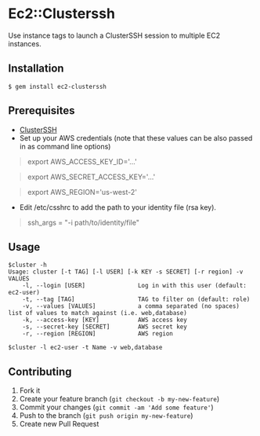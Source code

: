 # Ec2::Clusterssh

Use instance tags to launch a ClusterSSH session to multiple EC2 instances.

## Installation

    $ gem install ec2-clusterssh

## Prerequisites

- [ClusterSSH](http://sourceforge.net/apps/mediawiki/clusterssh/index.php?title=Main_Page)
- Set up your AWS credentials (note that these values can be also passed in
  as command line options)

> export AWS_ACCESS_KEY_ID='...'

> export AWS_SECRET_ACCESS_KEY='...'

> export AWS_REGION='us-west-2'

- Edit /etc/csshrc to add the path to your identity file (rsa key).

> ssh_args = "-i path/to/identity/file"

## Usage

    $cluster -h
    Usage: cluster [-t TAG] [-l USER] [-k KEY -s SECRET] [-r region] -v VALUES
        -l, --login [USER]               Log in with this user (default: ec2-user)
        -t, --tag [TAG]                  TAG to filter on (default: role)
        -v, --values [VALUES]            a comma separated (no spaces) list of values to match against (i.e. web,database)
        -k, --access-key [KEY]           AWS access key
        -s, --secret-key [SECRET]        AWS secret key
        -r, --region [REGION]            AWS region

    $cluster -l ec2-user -t Name -v web,database

## Contributing

1. Fork it
2. Create your feature branch (`git checkout -b my-new-feature`)
3. Commit your changes (`git commit -am 'Add some feature'`)
4. Push to the branch (`git push origin my-new-feature`)
5. Create new Pull Request
